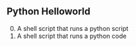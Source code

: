 ## Python Helloworld
0. A shell script that runs a python script
1. A shell script that runs a python code
